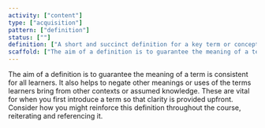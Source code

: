 ```yaml
---
activity: ["content"]
type: ["acquisition"]
pattern: ["definition"]
status: [""]
definition: ["A short and succinct definition for a key term or concept. If you can include a link to a source or expanded definition."]
scaffold: ["The aim of a definition is to guarantee the meaning of a term is consistent for all learners. It also helps to negate other meanings or uses of the terms learners bring from other contexts or assumed knowledge. These are vital for when you first introduce a term so that clarity is provided upfront. Consider how you might reinforce this definition throughout the course, reiterating and referencing it. "]
---
```


The aim of a definition is to guarantee the meaning of a term is consistent for all learners. It also helps to negate other meanings or uses of the terms learners bring from other contexts or assumed knowledge. These are vital for when you first introduce a term so that clarity is provided upfront. Consider how you might reinforce this definition throughout the course, reiterating and referencing it.
